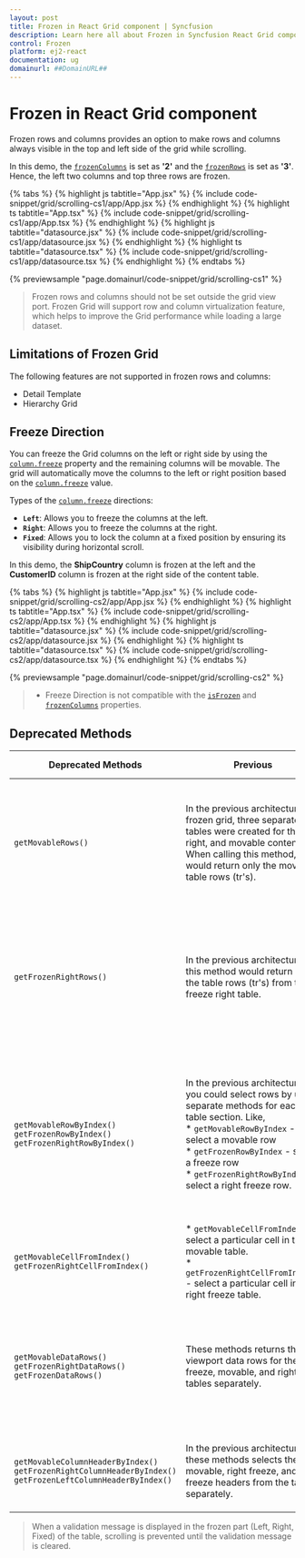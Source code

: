 ```yaml
---
layout: post
title: Frozen in React Grid component | Syncfusion
description: Learn here all about Frozen in Syncfusion React Grid component of Syncfusion Essential JS 2 and more.
control: Frozen 
platform: ej2-react
documentation: ug
domainurl: ##DomainURL##
---
```


# Frozen in React Grid component

Frozen rows and columns provides an option to make rows and columns always visible in the top and left side of the grid while scrolling.

In this demo, the [`frozenColumns`](https://ej2.syncfusion.com/angular/documentation/api/grid/#frozencolumns) is set as **'2'** and the [`frozenRows`](https://ej2.syncfusion.com/angular/documentation/api/grid/#frozenrows)
is set as **'3'**. Hence, the left two columns and top three rows are frozen.

{% tabs %}
{% highlight js tabtitle="App.jsx" %}
{% include code-snippet/grid/scrolling-cs1/app/App.jsx %}
{% endhighlight %}
{% highlight ts tabtitle="App.tsx" %}
{% include code-snippet/grid/scrolling-cs1/app/App.tsx %}
{% endhighlight %}
{% highlight js tabtitle="datasource.jsx" %}
{% include code-snippet/grid/scrolling-cs1/app/datasource.jsx %}
{% endhighlight %}
{% highlight ts tabtitle="datasource.tsx" %}
{% include code-snippet/grid/scrolling-cs1/app/datasource.tsx %}
{% endhighlight %}
{% endtabs %}

 {% previewsample "page.domainurl/code-snippet/grid/scrolling-cs1" %}

> Frozen rows and columns should not be set outside the grid view port.
> Frozen Grid will support row and column virtualization feature, which helps to improve the Grid performance while loading a large dataset.

## Limitations of Frozen Grid

The following features are not supported in frozen rows and columns:

* Detail Template
* Hierarchy Grid

## Freeze Direction

You can freeze the Grid columns on the left or right side by using the [`column.freeze`](https://ej2.syncfusion.com/angular/documentation/api/grid/column/#freeze) property and the remaining columns will be movable. The grid will automatically move the columns to the left or right position based on the [`column.freeze`](https://ej2.syncfusion.com/angular/documentation/api/grid/column/#freeze) value.

Types of the [`column.freeze`](https://ej2.syncfusion.com/angular/documentation/api/grid/column/#freeze) directions:

* **`Left`**: Allows you to freeze the columns at the left.
* **`Right`**: Allows you to freeze the columns at the right.
* **`Fixed`**: Allows you to lock the column at a fixed position by ensuring its visibility during horizontal scroll.

In this demo, the **ShipCountry** column is frozen at the left and the **CustomerID** column is frozen at the right side of the content table.

{% tabs %}
{% highlight js tabtitle="App.jsx" %}
{% include code-snippet/grid/scrolling-cs2/app/App.jsx %}
{% endhighlight %}
{% highlight ts tabtitle="App.tsx" %}
{% include code-snippet/grid/scrolling-cs2/app/App.tsx %}
{% endhighlight %}
{% highlight js tabtitle="datasource.jsx" %}
{% include code-snippet/grid/scrolling-cs2/app/datasource.jsx %}
{% endhighlight %}
{% highlight ts tabtitle="datasource.tsx" %}
{% include code-snippet/grid/scrolling-cs2/app/datasource.tsx %}
{% endhighlight %}
{% endtabs %}

 {% previewsample "page.domainurl/code-snippet/grid/scrolling-cs2" %}

> * Freeze Direction is not compatible with the [`isFrozen`](https://ej2.syncfusion.com/angular/documentation/api/grid/column/#isfrozen) and [`frozenColumns`](https://ej2.syncfusion.com/angular/documentation/api/grid/#frozencolumns) properties.

## Deprecated Methods

Deprecated Methods | Previous | Current | Suggested Alternative Methods | Example for achieving the same results
 ---  | --- | --- | ---  | --- 
`getMovableRows()` | In the previous architecture of frozen grid, three separate tables were created for the left, right, and movable contents. When calling this method, it would return only the movable table rows (tr's). | In the current architecture, the frozen left, right, and movable sections are applied within a single table. When calling this method, it will return all table rows (tr's) of the entire table. However, in this approach, we have introduced the `e-unfreeze` class for movable cells. This allows us to selectively retrieve the movable rows using the `e-unfreeze` class selector. | `getRows()` | gridInstance.getMovableRows()[0].querySelectorAll('.e-unfreeze')  // Deprecated <br><br> (or) <br><br> gridInstance.getRows()[0].querySelectorAll('.e-unfreeze')  // Alternative method
`getFrozenRightRows()` | In the previous architecture, this method would return only the table rows (tr's) from the freeze right table. | In the current architecture, the frozen left, right, and movable sections are applied within a single table. When calling this method, it will return all the rows (tr’s) of the entire table. In this new approach, we have introduced the `e-rightfreeze` class for right freeze cells. As a result, you can now selectively retrieve the right freeze rows using the `e-rightfreeze` class selector. | `getRows()` | gridInstance.getFrozenRightRows()[0].querySelectorAll('.e-rightfreeze')  // Deprecated <br><br> (or) <br><br> gridInstance.getRows()[0].querySelectorAll('.e-rightfreeze')  // Alternative method
`getMovableRowByIndex()` <br> `getFrozenRowByIndex()` <br> `getFrozenRightRowByIndex()` | In the previous architecture, you could select rows by using separate methods for each table section. Like, <br> * `getMovableRowByIndex` - select a movable row <br> * `getFrozenRowByIndex` - select a freeze row  <br> * `getFrozenRightRowByIndex` - select a right freeze row. | In the current architecture, the `getMovableRowByIndex`, `getFrozenRightRowByIndex` and `getFrozenRowByIndex` methods all return the same table row (tr) based on the given index. Additionally, class names for table cells (td's) have been separated as follows: <br> * Left-Freeze : `e-leftfreeze` <br> * Movable : `e-unfreeze` <br> * Right-Freeze : `e-rightfreeze`.<br>This separation of class names makes it easier to target and customize the cells within the particular row.   | `getRowByIndex()` | **To get the left freeze cells:** <br> gridInstance.getRowByIndex(1).querySelectorAll('.e-leftfreeze') <br><br> **To get the movable cells:** <br> gridInstance.getRowByIndex(1).querySelectorAll('.e-unfreeze') <br><br> **To get the right freeze cells:** <br> gridInstance.getRowByIndex(1).querySelectorAll('.e-rightfreeze')
`getMovableCellFromIndex()` <br> `getFrozenRightCellFromIndex()` |  * `getMovableCellFromIndex()` - select a particular cell in the movable table. <br> * `getFrozenRightCellFromIndex()` - select a particular cell in the right freeze table.| In the new approach, you can select a particular cell by using both the `getFrozenRightCellFromIndex` and `getMovableCellFromIndex` methods.| `getCellFromIndex()` |gridInstance.getCellFromIndex(1,1)
`getMovableDataRows()` <br> `getFrozenRightDataRows()` <br> `getFrozenDataRows()` | These methods returns the viewport data rows for the freeze, movable, and right tables separately. | In the new approach, when calling the `getMovableDataRows`, `getFrozenRightDataRows`, and `getFrozenDataRows` methods, returns the entire viewport data rows. You can then select specific cells within these rows using the following selectors <br> * Left-Freeze : `e-leftfreeze` <br> * Movable : `e-unfreeze` <br> * Right-Freeze : `e-rightfreeze`.| `getDataRows()` | **To get the movable data cells:** <br> gridInstance.getDataRows()[0].querySelectorAll('.e-unfreeze') <br><br> **To get the right freeze data cells:** <br> gridInstance.getDataRows()[0].querySelectorAll('.e-rightfreeze') <br><br> **To get the left freeze data cells:** <br> gridInstance.getDataRows()[0].querySelectorAll('.e-leftfreeze')
`getMovableColumnHeaderByIndex()` <br> `getFrozenRightColumnHeaderByIndex()` <br> `getFrozenLeftColumnHeaderByIndex()` | In the previous architecture, these methods selects the movable, right freeze, and left freeze headers from the table separately. | In the new approach, when calling the `getMovableColumnHeaderByIndex`, `getFrozenRightColumnHeaderByIndex`, and `getFrozenLeftColumnHeaderByIndex` methods, you will still receive the same results as before. | `getColumnHeaderByIndex`() | gridInstance.getColumnHeaderByIndex(1)

> When a validation message is displayed in the frozen part (Left, Right, Fixed) of the table, scrolling is prevented until the validation message is cleared.
